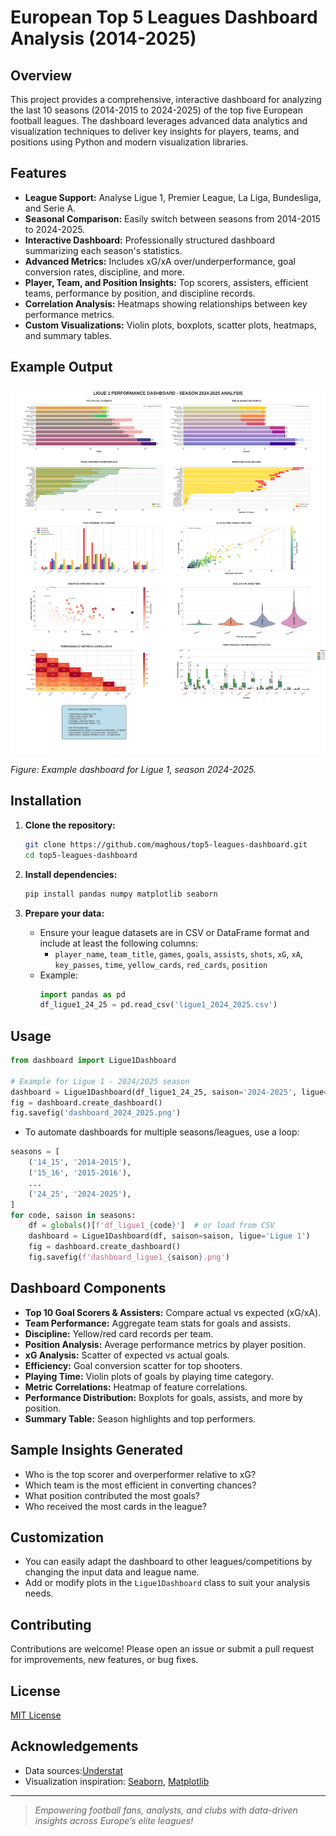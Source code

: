 # European Top 5 Leagues Dashboard Analysis (2014-2025)


## Overview

This project provides a comprehensive, interactive dashboard for analyzing the last 10 seasons (2014-2015 to 2024-2025) of the top five European football leagues. The dashboard leverages advanced data analytics and visualization techniques to deliver key insights for players, teams, and positions using Python and modern visualization libraries.

## Features

- **League Support:** Analyse Ligue 1, Premier League, La Liga, Bundesliga, and Serie A.
- **Seasonal Comparison:** Easily switch between seasons from 2014-2015 to 2024-2025.
- **Interactive Dashboard:** Professionally structured dashboard summarizing each season's statistics.
- **Advanced Metrics:** Includes xG/xA over/underperformance, goal conversion rates, discipline, and more.
- **Player, Team, and Position Insights:** Top scorers, assisters, efficient teams, performance by position, and discipline records.
- **Correlation Analysis:** Heatmaps showing relationships between key performance metrics.
- **Custom Visualizations:** Violin plots, boxplots, scatter plots, heatmaps, and summary tables.

## Example Output

![Dashboard Sample](./dashboard_2024-2025.png)

*Figure: Example dashboard for Ligue 1, season 2024-2025.*

## Installation

1. **Clone the repository:**
   ```bash
   git clone https://github.com/maghous/top5-leagues-dashboard.git
   cd top5-leagues-dashboard
   ```

2. **Install dependencies:**
   ```bash
   pip install pandas numpy matplotlib seaborn
   ```

3. **Prepare your data:**
   - Ensure your league datasets are in CSV or DataFrame format and include at least the following columns:
     - `player_name`, `team_title`, `games`, `goals`, `assists`, `shots`, `xG`, `xA`, `key_passes`, `time`, `yellow_cards`, `red_cards`, `position`
   - Example:
     ```python
     import pandas as pd
     df_ligue1_24_25 = pd.read_csv('ligue1_2024_2025.csv')
     ```

## Usage

```python
from dashboard import Ligue1Dashboard

# Example for Ligue 1 - 2024/2025 season
dashboard = Ligue1Dashboard(df_ligue1_24_25, saison='2024-2025', ligue='Ligue 1')
fig = dashboard.create_dashboard()
fig.savefig('dashboard_2024_2025.png')
```

- To automate dashboards for multiple seasons/leagues, use a loop:

```python
seasons = [
    ('14_15', '2014-2015'),
    ('15_16', '2015-2016'),
    ...
    ('24_25', '2024-2025'),
]
for code, saison in seasons:
    df = globals()[f'df_ligue1_{code}']  # or load from CSV
    dashboard = Ligue1Dashboard(df, saison=saison, ligue='Ligue 1')
    fig = dashboard.create_dashboard()
    fig.savefig(f'dashboard_ligue1_{saison}.png')
```

## Dashboard Components

- **Top 10 Goal Scorers & Assisters:** Compare actual vs expected (xG/xA).
- **Team Performance:** Aggregate team stats for goals and assists.
- **Discipline:** Yellow/red card records per team.
- **Position Analysis:** Average performance metrics by player position.
- **xG Analysis:** Scatter of expected vs actual goals.
- **Efficiency:** Goal conversion scatter for top shooters.
- **Playing Time:** Violin plots of goals by playing time category.
- **Metric Correlations:** Heatmap of feature correlations.
- **Performance Distribution:** Boxplots for goals, assists, and more by position.
- **Summary Table:** Season highlights and top performers.

## Sample Insights Generated

- Who is the top scorer and overperformer relative to xG?
- Which team is the most efficient in converting chances?
- What position contributed the most goals?
- Who received the most cards in the league?

## Customization

- You can easily adapt the dashboard to other leagues/competitions by changing the input data and league name.
- Add or modify plots in the `Ligue1Dashboard` class to suit your analysis needs.

## Contributing

Contributions are welcome! Please open an issue or submit a pull request for improvements, new features, or bug fixes.

## License

[MIT License](LICENSE)

## Acknowledgements

- Data sources:[Understat](https://understat.com/)
- Visualization inspiration: [Seaborn](https://seaborn.pydata.org/), [Matplotlib](https://matplotlib.org/)

---

> *Empowering football fans, analysts, and clubs with data-driven insights across Europe’s elite leagues!*
